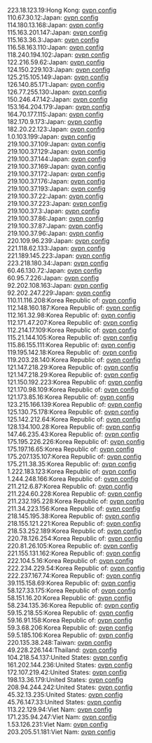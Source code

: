 223.18.123.19:Hong Kong: [ovpn config](vpn/223_18_123_19.ovpn)  
110.67.30.12:Japan: [ovpn config](vpn/110_67_30_12.ovpn)  
114.180.13.168:Japan: [ovpn config](vpn/114_180_13_168.ovpn)  
115.163.201.147:Japan: [ovpn config](vpn/115_163_201_147.ovpn)  
115.163.36.3:Japan: [ovpn config](vpn/115_163_36_3.ovpn)  
116.58.163.110:Japan: [ovpn config](vpn/116_58_163_110.ovpn)  
118.240.194.102:Japan: [ovpn config](vpn/118_240_194_102.ovpn)  
122.216.59.62:Japan: [ovpn config](vpn/122_216_59_62.ovpn)  
124.150.229.103:Japan: [ovpn config](vpn/124_150_229_103.ovpn)  
125.215.105.149:Japan: [ovpn config](vpn/125_215_105_149.ovpn)  
126.140.85.171:Japan: [ovpn config](vpn/126_140_85_171.ovpn)  
126.77.255.130:Japan: [ovpn config](vpn/126_77_255_130.ovpn)  
150.246.47.142:Japan: [ovpn config](vpn/150_246_47_142.ovpn)  
153.164.204.179:Japan: [ovpn config](vpn/153_164_204_179.ovpn)  
164.70.177.115:Japan: [ovpn config](vpn/164_70_177_115.ovpn)  
182.170.9.173:Japan: [ovpn config](vpn/182_170_9_173.ovpn)  
182.20.22.123:Japan: [ovpn config](vpn/182_20_22_123.ovpn)  
1.0.103.199:Japan: [ovpn config](vpn/1_0_103_199.ovpn)  
219.100.37.109:Japan: [ovpn config](vpn/219_100_37_109.ovpn)  
219.100.37.129:Japan: [ovpn config](vpn/219_100_37_129.ovpn)  
219.100.37.144:Japan: [ovpn config](vpn/219_100_37_144.ovpn)  
219.100.37.169:Japan: [ovpn config](vpn/219_100_37_169.ovpn)  
219.100.37.172:Japan: [ovpn config](vpn/219_100_37_172.ovpn)  
219.100.37.176:Japan: [ovpn config](vpn/219_100_37_176.ovpn)  
219.100.37.193:Japan: [ovpn config](vpn/219_100_37_193.ovpn)  
219.100.37.22:Japan: [ovpn config](vpn/219_100_37_22.ovpn)  
219.100.37.223:Japan: [ovpn config](vpn/219_100_37_223.ovpn)  
219.100.37.3:Japan: [ovpn config](vpn/219_100_37_3.ovpn)  
219.100.37.86:Japan: [ovpn config](vpn/219_100_37_86.ovpn)  
219.100.37.87:Japan: [ovpn config](vpn/219_100_37_87.ovpn)  
219.100.37.96:Japan: [ovpn config](vpn/219_100_37_96.ovpn)  
220.109.96.239:Japan: [ovpn config](vpn/220_109_96_239.ovpn)  
221.118.62.133:Japan: [ovpn config](vpn/221_118_62_133.ovpn)  
221.189.145.223:Japan: [ovpn config](vpn/221_189_145_223.ovpn)  
223.218.180.34:Japan: [ovpn config](vpn/223_218_180_34.ovpn)  
60.46.130.72:Japan: [ovpn config](vpn/60_46_130_72.ovpn)  
60.95.7.226:Japan: [ovpn config](vpn/60_95_7_226.ovpn)  
92.202.108.163:Japan: [ovpn config](vpn/92_202_108_163.ovpn)  
92.202.247.229:Japan: [ovpn config](vpn/92_202_247_229.ovpn)  
110.11.116.208:Korea Republic of: [ovpn config](vpn/110_11_116_208.ovpn)  
112.148.160.187:Korea Republic of: [ovpn config](vpn/112_148_160_187.ovpn)  
112.161.32.98:Korea Republic of: [ovpn config](vpn/112_161_32_98.ovpn)  
112.171.47.207:Korea Republic of: [ovpn config](vpn/112_171_47_207.ovpn)  
112.214.17.109:Korea Republic of: [ovpn config](vpn/112_214_17_109.ovpn)  
115.21.144.105:Korea Republic of: [ovpn config](vpn/115_21_144_105.ovpn)  
115.86.155.111:Korea Republic of: [ovpn config](vpn/115_86_155_111.ovpn)  
119.195.142.18:Korea Republic of: [ovpn config](vpn/119_195_142_18.ovpn)  
119.203.28.140:Korea Republic of: [ovpn config](vpn/119_203_28_140.ovpn)  
121.147.218.29:Korea Republic of: [ovpn config](vpn/121_147_218_29.ovpn)  
121.147.218.29:Korea Republic of: [ovpn config](vpn/121_147_218_29.ovpn)  
121.150.192.223:Korea Republic of: [ovpn config](vpn/121_150_192_223.ovpn)  
121.170.98.109:Korea Republic of: [ovpn config](vpn/121_170_98_109.ovpn)  
121.173.85.16:Korea Republic of: [ovpn config](vpn/121_173_85_16.ovpn)  
123.215.166.139:Korea Republic of: [ovpn config](vpn/123_215_166_139.ovpn)  
125.130.75.178:Korea Republic of: [ovpn config](vpn/125_130_75_178.ovpn)  
125.142.212.64:Korea Republic of: [ovpn config](vpn/125_142_212_64.ovpn)  
128.134.100.28:Korea Republic of: [ovpn config](vpn/128_134_100_28.ovpn)  
147.46.235.43:Korea Republic of: [ovpn config](vpn/147_46_235_43.ovpn)  
175.195.226.226:Korea Republic of: [ovpn config](vpn/175_195_226_226.ovpn)  
175.197.16.65:Korea Republic of: [ovpn config](vpn/175_197_16_65.ovpn)  
175.207.135.107:Korea Republic of: [ovpn config](vpn/175_207_135_107.ovpn)  
175.211.38.35:Korea Republic of: [ovpn config](vpn/175_211_38_35.ovpn)  
1.222.183.123:Korea Republic of: [ovpn config](vpn/1_222_183_123.ovpn)  
1.244.248.166:Korea Republic of: [ovpn config](vpn/1_244_248_166.ovpn)  
211.212.6.87:Korea Republic of: [ovpn config](vpn/211_212_6_87.ovpn)  
211.224.60.228:Korea Republic of: [ovpn config](vpn/211_224_60_228.ovpn)  
211.232.195.228:Korea Republic of: [ovpn config](vpn/211_232_195_228.ovpn)  
211.34.223.156:Korea Republic of: [ovpn config](vpn/211_34_223_156.ovpn)  
218.145.195.38:Korea Republic of: [ovpn config](vpn/218_145_195_38.ovpn)  
218.155.121.221:Korea Republic of: [ovpn config](vpn/218_155_121_221.ovpn)  
218.53.252.189:Korea Republic of: [ovpn config](vpn/218_53_252_189.ovpn)  
220.78.126.254:Korea Republic of: [ovpn config](vpn/220_78_126_254.ovpn)  
220.81.26.105:Korea Republic of: [ovpn config](vpn/220_81_26_105.ovpn)  
221.155.131.162:Korea Republic of: [ovpn config](vpn/221_155_131_162.ovpn)  
222.104.5.16:Korea Republic of: [ovpn config](vpn/222_104_5_16.ovpn)  
222.234.229.54:Korea Republic of: [ovpn config](vpn/222_234_229_54.ovpn)  
222.237.167.74:Korea Republic of: [ovpn config](vpn/222_237_167_74.ovpn)  
39.115.158.69:Korea Republic of: [ovpn config](vpn/39_115_158_69.ovpn)  
58.127.33.175:Korea Republic of: [ovpn config](vpn/58_127_33_175.ovpn)  
58.151.16.20:Korea Republic of: [ovpn config](vpn/58_151_16_20.ovpn)  
58.234.135.36:Korea Republic of: [ovpn config](vpn/58_234_135_36.ovpn)  
59.15.218.55:Korea Republic of: [ovpn config](vpn/59_15_218_55.ovpn)  
59.16.91.158:Korea Republic of: [ovpn config](vpn/59_16_91_158.ovpn)  
59.3.68.206:Korea Republic of: [ovpn config](vpn/59_3_68_206.ovpn)  
59.5.185.106:Korea Republic of: [ovpn config](vpn/59_5_185_106.ovpn)  
220.135.38.248:Taiwan: [ovpn config](vpn/220_135_38_248.ovpn)  
49.228.226.144:Thailand: [ovpn config](vpn/49_228_226_144.ovpn)  
104.218.54.137:United States: [ovpn config](vpn/104_218_54_137.ovpn)  
161.202.144.236:United States: [ovpn config](vpn/161_202_144_236.ovpn)  
172.107.219.42:United States: [ovpn config](vpn/172_107_219_42.ovpn)  
198.13.36.179:United States: [ovpn config](vpn/198_13_36_179.ovpn)  
208.94.244.242:United States: [ovpn config](vpn/208_94_244_242.ovpn)  
45.32.13.235:United States: [ovpn config](vpn/45_32_13_235.ovpn)  
45.76.147.33:United States: [ovpn config](vpn/45_76_147_33.ovpn)  
113.22.129.94:Viet Nam: [ovpn config](vpn/113_22_129_94.ovpn)  
171.235.94.247:Viet Nam: [ovpn config](vpn/171_235_94_247.ovpn)  
1.53.126.231:Viet Nam: [ovpn config](vpn/1_53_126_231.ovpn)  
203.205.51.181:Viet Nam: [ovpn config](vpn/203_205_51_181.ovpn)  

